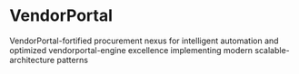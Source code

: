 # VendorPortal
VendorPortal-fortified procurement nexus for intelligent automation and optimized vendorportal-engine excellence implementing modern scalable-architecture patterns
